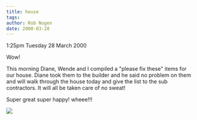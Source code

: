 ```yaml
---
title: house
tags: 
author: Rob Nugen
date: 2000-03-28
---
```


<p class=date>1:25pm Tuesday 28 March 2000</p>

<p>Wow!

<p>This morning Diane, Wende and I compiled a "please fix these" items for 
our house.  Diane took them to the builder and he said no problem on them 
and will walk through the house today and give the list to the sub 
contractors.  It will all be taken care of no sweat!

<p>Super great super happy!  wheee!!!

<p><img src="/images/rob/wL-ROB.gif">

  

